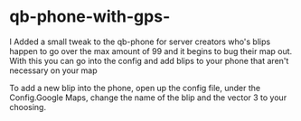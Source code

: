 # qb-phone-with-gps-
I Added a small tweak to the qb-phone for server creators who's blips happen to go over the max amount of 99 and it begins to bug their map out.  With this you can go into the config and add blips to your phone that aren't necessary on your map

To add a new blip into the phone, open up the config file, under the Config.Google Maps, change the name of the blip and the vector 3 to your choosing.
